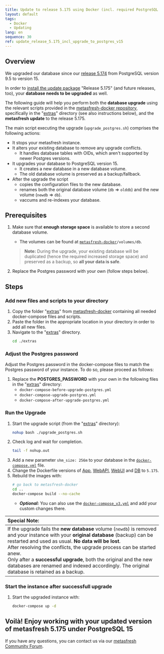 ```yaml
---
title: Update to release 5.175 using Docker (incl. required PostgreSQL database upgrade)
layout: default
tags:
  - Docker
  - Updating
lang: en
sequence: 30
ref: update_release_5.175_incl_upgrade_to_postgres_v15
---
```


<!--
See also original issue comment: https://github.com/metasfresh/me03/issues/17356#issuecomment-1798485895
-->

## Overview
We upgraded our database since our [release 5.174](https://metasfresh.com/2022/03/25/release-5-174/) from PostgreSQL version 9.5 to version 15.

In order to [install the update package](https://docs.metasfresh.org/installation_collection/EN/install_Release_Candidate_using_docker.html) "Release 5.175" (and future releases, too), your **database needs to be upgraded** as well.

The following guide will help you perform both the **database upgrade** using the relevant scripts provided in the [metasfresh-docker repository](https://github.com/metasfresh/metasfresh-docker), specifically in the "[extras](https://github.com/metasfresh/metasfresh-docker/tree/master/extras)" directory (see also instructions below), and the **metasfresh update** to the release 5.175.

The main script executing the upgrade (`upgrade_postgres.sh`) comprises the following actions:
- It stops your metasfresh instance.
- It alters your existing database to remove any upgrade conflicts.
    - It handles database tables with OIDs, which aren't supported by newer Postgres versions.
- It upgrades your database to PostgreSQL version 15.
    - It creates a new database in a new database volume.
    - The old database volume is preserved as a backup/fallback.
- After the upgrade the script
    - copies the configuration files to the new database.
    - renames both the original database volume (`db` => `olddb`) and the new volume (`newdb` => `db`).
    - vaccums and re-indexes your database.

## Prerequisites
1. Make sure that **enough storage space** is available to store a second database volume.
    - The volumes can be found at [`metasfresh-docker`](https://github.com/metasfresh/metasfresh-docker)`/volumes/db`.
    >**Note:** During the upgrade, your existing database will be duplicated (hence the required increased storage space) and preserved as a backup, so **all your data is safe**.

1. Replace the Postgres password with your own (follow steps below).

## Steps

### Add new files and scripts to your directory
1. Copy the folder "[extras](https://github.com/metasfresh/metasfresh-docker/tree/master/extras)" from [metasfresh-docker](https://github.com/metasfresh/metasfresh-docker) containing all needed docker-compose files and scripts.
1. Paste the folder in the appropriate location in your directory in order to add all new files.
1. Navigate to the "[extras](https://github.com/metasfresh/metasfresh-docker/tree/master/extras)" directory.
    ```sh
    cd ./extras
    ```

### Adjust the Postgres password
Adjust the Postgres password in the docker-compose files to match the Postgres password of your instance. To do so, please proceed as follows:
1. Replace the **POSTGRES_PASSWORD** with your own in the following files in the "[extras](https://github.com/metasfresh/metasfresh-docker/tree/master/extras)" directory:
    - `docker-compose-before-upgrade-postgres.yml`
    - `docker-compose-upgrade-postgres.yml`
    - `docker-compose-after-upgrade-postgres.yml`

### Run the Upgrade
1. Start the upgrade script (from the "[extras](https://github.com/metasfresh/metasfresh-docker/tree/master/extras)" directory):
    ```sh
    nohup bash ./upgrade_postgres.sh
    ```
1. Check log and wait for completion.
    ```sh
    tail -f nohup.out
    ```
1. Add a new parameter `shm_size: 256m` to your database in the [`docker-compose.yml`](https://github.com/metasfresh/metasfresh-docker/blob/master/docker-compose.yml) file.
1. Change the Dockerfile versions of [App](https://github.com/metasfresh/metasfresh-docker/blob/master/app/Dockerfile), [WebAPI](https://github.com/metasfresh/metasfresh-docker/blob/master/webapi/Dockerfile), [WebUI](https://github.com/metasfresh/metasfresh-docker/blob/master/webui/Dockerfile) and [DB](https://github.com/metasfresh/metasfresh-docker/blob/master/db/Dockerfile) to `5.175`.
1. Rebuild the images with:
    ```sh
    # go back to metasfresh-docker
    cd ..
    docker-compose build --no-cache
    ```
    - ***Optional:*** You can also use the [`docker-compose_v3.yml`](https://github.com/metasfresh/metasfresh-docker/blob/master/docker-compose_v3.yml) and add your custom changes there.

| Special Note: |
| :--- |
| If the upgrade fails the **new database** volume (`newdb`) is removed and your instance with your **original database** (backup) can be restarted and used as usual. **No data will be lost**.<br>After resolving the conflicts, the upgrade process can be started anew.<br>Only after a **successful upgrade**, both the original and the new databases are renamed and indexed accordingly. The original database is retained as a backup. |

### Start the instance after successfull upgrade
1. Start the upgraded instance with:
    ```sh
    docker-compose up -d
    ```

## Voilà! Enjoy working with your updated version of metasfresh 5.175 under PostgreSQL 15
If you have any questions, you can contact us via our [metasfresh Community Forum](https://forum.metasfresh.org/).
